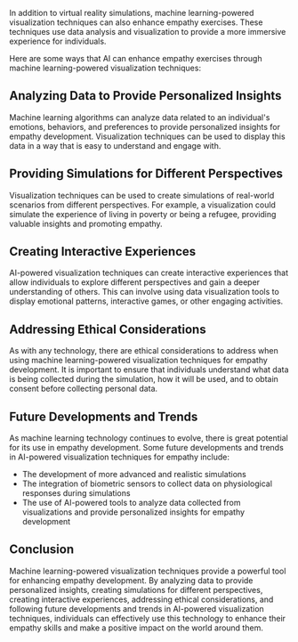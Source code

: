 
In addition to virtual reality simulations, machine learning-powered visualization techniques can also enhance empathy exercises. These techniques use data analysis and visualization to provide a more immersive experience for individuals.

Here are some ways that AI can enhance empathy exercises through machine learning-powered visualization techniques:

Analyzing Data to Provide Personalized Insights
-----------------------------------------------

Machine learning algorithms can analyze data related to an individual's emotions, behaviors, and preferences to provide personalized insights for empathy development. Visualization techniques can be used to display this data in a way that is easy to understand and engage with.

Providing Simulations for Different Perspectives
------------------------------------------------

Visualization techniques can be used to create simulations of real-world scenarios from different perspectives. For example, a visualization could simulate the experience of living in poverty or being a refugee, providing valuable insights and promoting empathy.

Creating Interactive Experiences
--------------------------------

AI-powered visualization techniques can create interactive experiences that allow individuals to explore different perspectives and gain a deeper understanding of others. This can involve using data visualization tools to display emotional patterns, interactive games, or other engaging activities.

Addressing Ethical Considerations
---------------------------------

As with any technology, there are ethical considerations to address when using machine learning-powered visualization techniques for empathy development. It is important to ensure that individuals understand what data is being collected during the simulation, how it will be used, and to obtain consent before collecting personal data.

Future Developments and Trends
------------------------------

As machine learning technology continues to evolve, there is great potential for its use in empathy development. Some future developments and trends in AI-powered visualization techniques for empathy include:

* The development of more advanced and realistic simulations
* The integration of biometric sensors to collect data on physiological responses during simulations
* The use of AI-powered tools to analyze data collected from visualizations and provide personalized insights for empathy development

Conclusion
----------

Machine learning-powered visualization techniques provide a powerful tool for enhancing empathy development. By analyzing data to provide personalized insights, creating simulations for different perspectives, creating interactive experiences, addressing ethical considerations, and following future developments and trends in AI-powered visualization techniques, individuals can effectively use this technology to enhance their empathy skills and make a positive impact on the world around them.
